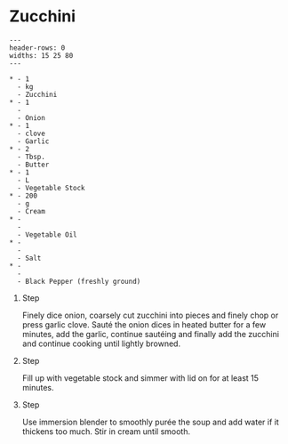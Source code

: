 # Zucchini

```{list-table}
---
header-rows: 0
widths: 15 25 80
---

* - 1
  - kg
  - Zucchini
* - 1
  -
  - Onion
* - 1
  - clove
  - Garlic
* - 2
  - Tbsp.
  - Butter
* - 1
  - L
  - Vegetable Stock
* - 200
  - g
  - Cream
* -
  -
  - Vegetable Oil
* -
  -
  - Salt
* -
  -
  - Black Pepper (freshly ground)
```

1. Step

    Finely dice onion, coarsely cut zucchini into pieces and finely chop or press garlic clove.
    Sauté the onion dices in heated butter for a few minutes, add the garlic, continue sautéing and finally add the zucchini and continue cooking until lightly browned.

1. Step

    Fill up with vegetable stock and simmer with lid on for at least 15 minutes.

1. Step

    Use immersion blender to smoothly purée the soup and add water if it thickens too much.
    Stir in cream until smooth.
